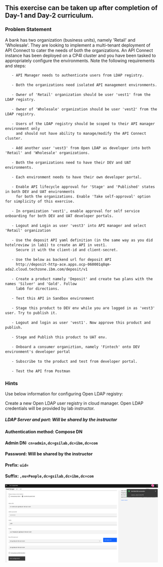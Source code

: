 ## This exercise can be taken up after completion of Day-1 and Day-2 curriculum.

### Problem Statement

A bank has two organization (business units), namely 'Retail' and 'Wholesale'. They are looking to implement a multi-tenant deployment of API Connect to cater the needs of both the organizations. An API Connect instance has been deployed on a CP4I cluster and you have been tasked to appropriately configure the environments. Note the following requirements and steps:
      
       - API Manager needs to authenticate users from LDAP registry.
       
       - Both the organizations need isolated API management environments.
       
       - Owner of 'Retail' organization should be user 'vest1' from the LDAP registry.
       
       - Owner of 'Wholesale' organization should be user 'vest2' from the LDAP registry.
       
       - Users of the LDAP registry should be scoped to their API manager environment only 
         and should not have ability to manage/modify the API Connect cluster.
         
       - Add another user 'vest3' from Open LDAP as developer into both 'Retail' and 'Wholesale' organizations.
       
       - Both the organizations need to have their DEV and UAT environments.
       
       - Each environment needs to have their own developer portal.
       
       - Enable API lifecycle approval for 'Stage' and 'Published' states in both DEV and UAT environments 
         for both the organizations. Enable 'Take self-approval' option for simplicity of this exercise.
         
       - In organization 'vest1', enable approval for self service onboarding for both DEV and UAT developer portals.
       
       - Logout and Login as user 'vest3' into API manager and select 'Retail' organization
       
       - Use the deposit API yaml definition (in the same way as you did hotelreview in lab1) to create an API in vest1. 
         Secure it with the client-id and client-secret.
       
       - Use the below as backend url for deposit API
         http://deposit-http-ace.apps.ocp-060001q8qm-ada2.cloud.techzone.ibm.com/deposit/v1
         
       - Create a product namely 'Deposit' and create two plans with the names 'Silver' and 'Gold'. Follow 
         lab6 for directions.
       
       - Test this API in Sandbox environment
       
       - Stage this product to DEV env while you are logged in as 'vest3' user. Try to publish it.
       
       - Logout and login as user 'vest1'. Now approve this product and publish.
       
       - Stage and Publish this product to UAT env.
       
       - Onboard a consumer organiztion, namely 'Fintech' onto DEV environment's developer portal
       
       - Subscribe to the product and test from developer portal.
       
       - Test the API from Postman
       




### Hints
Use below information for configuring Open LDAP registry:

Create a new Open LDAP user registry in cloud manager. Open LDAP credentials will be provided by lab instructor. 

##### LDAP Server and port: Will be shared by the instructor
      
#### Authentication method: Compose DN
      
#### Admin DN: `cn=admin,dc=gsilab,dc=ibm,dc=com`
      
#### Password: Will be shared by the instructor
      
#### Prefix: `uid=`
      
#### Suffix: `,ou=People,dc=gsilab,dc=ibm,dc=com`
      

![](images/open_ldap_config.png)

